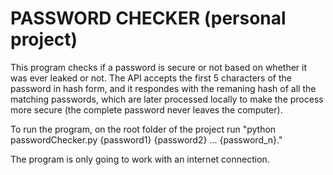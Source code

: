 # PASSWORD CHECKER (personal project)

This program checks if a password is secure or not based on whether it was ever leaked or not. The API accepts the first 5 characters of the password in hash form, and it respondes with the remaning hash of all the matching passwords, which are later processed locally to make the process more secure (the complete password never leaves the computer).

To run the program, on the root folder of the project run "python passwordChecker.py {password1} {password2} ... {password_n}."

The program is only going to work with an internet connection.